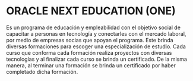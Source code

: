 # ORACLE NEXT EDUCATION (ONE)
Es un programa de educación y empleabilidad con el objetivo social de capacitar a personas en tecnología y conectarles con el mercado laboral, por medio de empresas socias que apoyan el programa.
Este brinda diversas formaciones para escoger una especialización de estudio. Cada curso que conforma cada formación realiza proyectos con diversas tecnologías y al finalizar cada curso se brinda un certificado.
De la misma manera, al terminar una formación se brinda un certificado por haber completado dicha formación.

